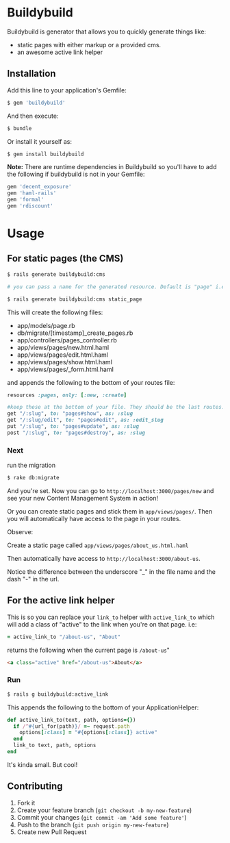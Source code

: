 # Buildybuild

Buildybuild is generator that allows you to quickly generate things like:

- static pages with either markup or a provided cms.
- an awesome active link helper

## Installation

Add this line to your application's Gemfile:

```bash
$ gem 'buildybuild'
```

And then execute:

```bash
$ bundle
```

Or install it yourself as:

```bash
$ gem install buildybuild
```

**Note:** There are runtime dependencies in Buildybuild so you'll have to add
the following if buildybuild is not in your Gemfile:

```ruby
gem 'decent_exposure'
gem 'haml-rails'
gem 'formal'
gem 'rdiscount'
```

# Usage

## For static pages (the CMS)

```bash
$ rails generate buildybuild:cms

# you can pass a name for the generated resource. Default is "page" i.e.:

$ rails generate buildybuild:cms static_page
```

This will create the following files:

- app/models/page.rb
- db/migrate/[timestamp]\_create\_pages.rb
- app/controllers/pages\_controller.rb
- app/views/pages/new.html.haml
- app/views/pages/edit.html.haml
- app/views/pages/show.html.haml
- app/views/pages/\_form.html.haml

and appends the following to the bottom of your routes file:

```ruby
resources :pages, only: [:new, :create]

#keep these at the bottom of your file. They should be the last routes.
get "/:slug", to: "pages#show", as: :slug
get "/:slug/edit", to: "pages#edit", as: :edit_slug
put "/:slug", to: "pages#update", as: :slug
post "/:slug", to: "pages#destroy", as: :slug
```

### Next

run the migration

```bash
$ rake db:migrate
```

And you're set. Now you can go to ```http://localhost:3000/pages/new``` and see
your new Content Management System in action!

Or you can create static pages and stick them in ```app/views/pages/```. Then
you will automatically have access to the page in your routes.

Observe:

Create a static page called ```app/views/pages/about_us.html.haml```

Then automatically have access to ```http://localhost:3000/about-us```.

Notice the difference between the underscore "_" in the file name and the dash
"-" in the url.

## For the active link helper
This is so you can replace your ```link_to``` helper with ```active_link_to```
which will add a class of "active" to the link when you're on that page. i.e:

```ruby
= active_link_to "/about-us", "About"
```
returns the following when the current page is ```/about-us```"
```html
<a class="active" href="/about-us">About</a>
```
### Run

```bash
$ rails g buildybuild:active_link
```

This appends the following to the bottom of your ApplicationHelper:

```ruby
def active_link_to(text, path, options={})
  if /^#{url_for(path)}/ =~ request.path
    options[:class] = "#{options[:class]} active"
  end
  link_to text, path, options
end
```

It's kinda small. But cool!


## Contributing

1. Fork it
2. Create your feature branch (`git checkout -b my-new-feature`)
3. Commit your changes (`git commit -am 'Add some feature'`)
4. Push to the branch (`git push origin my-new-feature`)
5. Create new Pull Request
